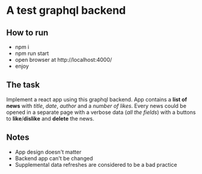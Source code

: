 
# A test graphql backend

## How to run
- npm i
- npm run start
- open browser at http://localhost:4000/
- enjoy

  

## The task
Implement a react app using this graphql backend. App contains a **list of news** with *title*, *date*, *author* and a *number of likes*. Every news could be opened in a separate page with a verbose data (*all the fields*) with a buttons to **like**/**dislike** and **delete** the news.

## Notes
- App design doesn't matter
- Backend app can't be changed
- Supplemental data refreshes are considered to be a bad practice